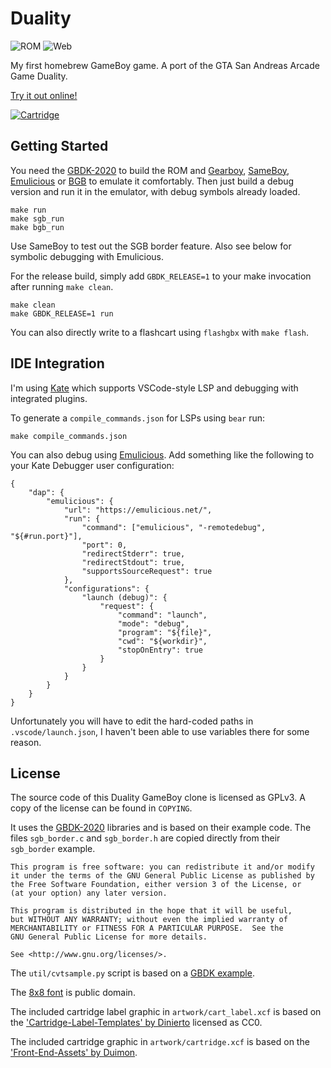 # Duality

![ROM](https://github.com/xythobuz/Duality/actions/workflows/build.yml/badge.svg)
![Web](https://github.com/xythobuz/Duality/actions/workflows/docs.yml/badge.svg)

My first homebrew GameBoy game.
A port of the GTA San Andreas Arcade Game Duality.

[Try it out online!](https://xythobuz.github.io/Duality)

[![Cartridge](https://xythobuz.github.io/Duality/cartridge.png)](https://xythobuz.github.io/Duality)

## Getting Started

You need the [GBDK-2020](https://gbdk.org/docs/api/docs_getting_started.html) to build the ROM and [Gearboy](https://github.com/drhelius/Gearboy), [SameBoy](https://sameboy.github.io/), [Emulicious](https://emulicious.net/) or [BGB](https://bgb.bircd.org/) to emulate it comfortably.
Then just build a debug version and run it in the emulator, with debug symbols already loaded.

    make run
    make sgb_run
    make bgb_run

Use SameBoy to test out the SGB border feature.
Also see below for symbolic debugging with Emulicious.

For the release build, simply add `GBDK_RELEASE=1` to your make invocation after running `make clean`.

    make clean
    make GBDK_RELEASE=1 run

You can also directly write to a flashcart using `flashgbx` with `make flash`.

## IDE Integration

I'm using [Kate](https://kate-editor.org/) which supports VSCode-style LSP and debugging with integrated plugins.

To generate a `compile_commands.json` for LSPs using `bear` run:

    make compile_commands.json

You can also debug using [Emulicious](https://emulicious.net/).
Add something like the following to your Kate Debugger user configuration:

    {
        "dap": {
            "emulicious": {
                "url": "https://emulicious.net/",
                "run": {
                    "command": ["emulicious", "-remotedebug", "${#run.port}"],
                    "port": 0,
                    "redirectStderr": true,
                    "redirectStdout": true,
                    "supportsSourceRequest": true
                },
                "configurations": {
                    "launch (debug)": {
                        "request": {
                            "command": "launch",
                            "mode": "debug",
                            "program": "${file}",
                            "cwd": "${workdir}",
                            "stopOnEntry": true
                        }
                    }
                }
            }
        }
    }

Unfortunately you will have to edit the hard-coded paths in `.vscode/launch.json`, I haven't been able to use variables there for some reason.

## License

The source code of this Duality GameBoy clone is licensed as GPLv3.
A copy of the license can be found in `COPYING`.

It uses the [GBDK-2020](https://gbdk.org) libraries and is based on their example code.
The files `sgb_border.c` and `sgb_border.h` are copied directly from their `sgb_border` example.

    This program is free software: you can redistribute it and/or modify
    it under the terms of the GNU General Public License as published by
    the Free Software Foundation, either version 3 of the License, or
    (at your option) any later version.

    This program is distributed in the hope that it will be useful,
    but WITHOUT ANY WARRANTY; without even the implied warranty of
    MERCHANTABILITY or FITNESS FOR A PARTICULAR PURPOSE.  See the
    GNU General Public License for more details.

    See <http://www.gnu.org/licenses/>.

The `util/cvtsample.py` script is based on a [GBDK example](https://github.com/gbdk-2020/gbdk-2020/blob/develop/gbdk-lib/examples/gb/wav_sample/utils/cvtsample.py).

The [8x8 font](https://github.com/DavidDiPaola/font_vincent) is public domain.

The included cartridge label graphic in `artwork/cart_label.xcf` is based on the ['Cartridge-Label-Templates' by Dinierto](https://github.com/Dinierto/Cartridge-Label-Templates) licensed as CC0.

The included cartridge graphic in `artwork/cartridge.xcf` is based on the ['Front-End-Assets' by Duimon](https://github.com/Duimon/Front-End-Assets).
